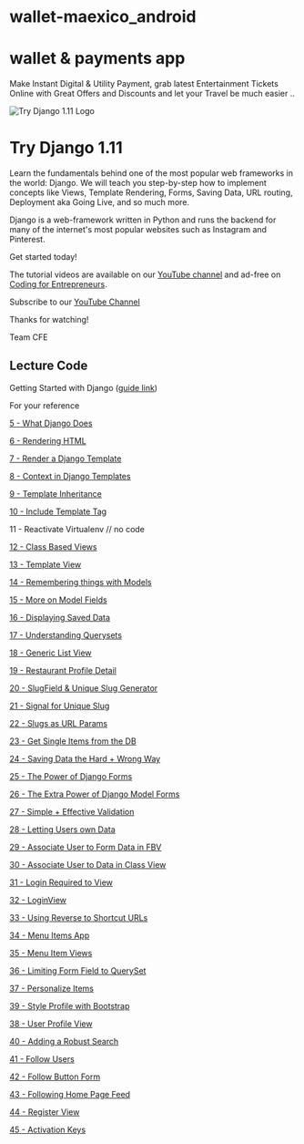 # wallet-maexico_android 
# wallet & payments app 

Make Instant Digital & Utility Payment, grab latest Entertainment Tickets Online with Great Offers and Discounts and let your Travel be much easier ..


![Try Django 1.11 Logo](https://cfe2-static.s3-us-west-2.amazonaws.com/media/projects/try-django-111/images/share/try_django_1_11_share.png)

# Try Django 1.11

Learn the fundamentals behind one of the most popular web frameworks in the world: Django. We will teach you step-by-step how to implement concepts like Views, Template Rendering, Forms, Saving Data, URL routing, Deployment aka Going Live, and so much more. 

Django is a web-framework written in Python and runs the backend for many of the internet's most popular websites such as Instagram and Pinterest. 

Get started today!


The tutorial videos are available on our [YouTube channel](http://joincfe.com/youtube) and ad-free on [Coding for Entrepreneurs](http://joincfe.com/projects/).

Subscribe to our [YouTube Channel](http://joincfe.com/youtube)

Thanks for watching!

Team CFE


## Lecture Code

Getting Started with Django ([guide link](https://kirr.co/8mjnna))

For your reference

[5 - What Django Does](../../tree/720caed013d890e90a7f155965c747264bdcd37c)

[6 - Rendering HTML](../../tree/5abe4c102bdd6c182c3319763a462389c86e10e2)

[7 - Render a Django Template](../../tree/cbbc70cb115077a04195531b4d9d61631ccb387d)

[8 - Context in Django Templates](../../tree/36eeb84a68bf5a51c08d8d2b5671eaa2e3ed520d)

[9 - Template Inheritance](../../tree/01c54567daa8dda4b90df12a1b4a94e9b42c8206)

[10 - Include Template Tag](../../tree/6413d426f319669df9202fd98ec38f3e55d5df3b)

11 - Reactivate Virtualenv // no code 

[12 - Class Based Views](../../tree/cb9b19a3b08fd9af59c7f59eca1a3a68af410304)

[13 - Template View](../../tree/47a2ff1af57f3ab4156a5f4142cede762e6d5e4e)

[14 - Remembering things with Models](../../tree/df96b79cd3885e11ed0a91b29463739da5490a67)

[15 - More on Model Fields](../../tree/4e9dfaf954057eade4a7b70f931791cef5b9d639)

[16 - Displaying Saved Data](../../tree/84d7e1100f435ca1db9d3c29a7204756340fb6ed)

[17 - Understanding Querysets](../../tree/96e6c820a095f799caf1586e1380002851156fa4)

[18 - Generic List View](../../tree/26cc050bc69587622c8311504318f3565bd37e7e)

[19 - Restaurant Profile Detail](../../tree/03e4bad83cdb7e5fe1bf84c009cdecc6149374bf)

[20 - SlugField & Unique Slug Generator](../../tree/841ed24dcc21bef9be86d74d4ec30b8fe42ab376)

[21 - Signal for Unique Slug](../../tree/acc9519afefe36db48f233c58e06dbd6397d56b1)

[22 - Slugs as URL Params](../../tree/970f0e562cdf1c31d2b556bd0dd5b5c92b5bba71)

[23 - Get Single Items from the DB](../../tree/6fb730eefa0c73eec319144e6de9feee128a962b)

[24 - Saving Data the Hard + Wrong Way](../../tree/1f20ab14a4529cd4233bd7ca34e16f07cc427d09)

[25 - The Power of Django Forms](../../tree/ac75e86395e0e7fa0e33f832348f12f3efa43bac)

[26 - The Extra Power of Django Model Forms](../../tree/0a77bc2ce3e6873d65e2c72f266d8826b072ea91)

[27 - Simple + Effective Validation](../../tree/5d17143758ce9ac88d9a0f7a018ea816716d7fa8)

[28 - Letting Users own Data](../../tree/76516cd04e670471ed7ef0b4a686ac6e85328153)

[29 - Associate User to Form Data in FBV](../../tree/9b4fc1b04541a0b51b63bc3be5b16456fb411564)

[30 - Associate User to Data in Class View](../../tree/8a75bdc160e05d1b58a838276f79cc023f06f98d)

[31 - Login Required to View](../../tree/008d1c90ba02e3341a2bc8f2ef4bf6fb49230401)

[32 - LoginView](../../tree/da86b59355f78d19bb7e2af477d47927e89b7f1c)

[33 - Using Reverse to Shortcut URLs](../../tree/ac5ae43e22007b7a88f0b54efc8c250ec8fc55bb)

[34 - Menu Items App](../../tree/a61c5ad1e2825772bce8ee3dfd82b0cd4641cedf)

[35 - Menu Item Views](../../tree/629ce3c85026201f5dcdb633455d739d2c97eaa5)

[36 - Limiting Form Field to QuerySet](../../tree/e6dd0d3f14355a7d66f91c95983aa109843e2e6a)

[37 - Personalize Items](../../tree/308ece4676c72133da7e9d7c6fa54567e9e1f15f)

[39 - Style Profile with Bootstrap](../../tree/069267ceed1d52a3f5a3528af147237bd283bbe6)

[38 - User Profile View](../../tree/bd786e5fa901880519c96c42b9e150df9e151841)

[40 - Adding a Robust Search](../../tree/295a30102d498fae4e5903cf977124abac467630)

[41 - Follow Users](../../tree/33156913213bd785afddb67dc9efa1c3efe2cbe0)

[42 - Follow Button Form](../../tree/63a05f38a5cfa8b522b0041c0cba47c95b9b3dbc)

[43 - Following Home Page Feed](../../tree/b5d0894ab5374be3d5818574b2d8f22dd858b230)

[44 - Register View](../../tree/02e6e4f904cc48294be18fc9312dae9076fab8b6)

[45 - Activation Keys](../../tree/4f8765494735582b16951a0f9827d193bb179ee6)



